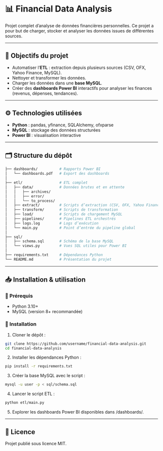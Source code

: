 # 📊 Financial Data Analysis  

Projet complet d’analyse de données financières personnelles. Ce projet a pour but de charger, stocker et analyser les données issues de différentes sources.

---

## 🚀 Objectifs du projet
- Automatiser l’**ETL** : extraction depuis plusieurs sources (CSV, OFX, Yahoo Finance, MySQL).  
- Nettoyer et transformer les données.  
- Charger les données dans une **base MySQL**.  
- Créer des **dashboards Power BI** interactifs pour analyser les finances (revenus, dépenses, tendances).  

---

## ⚙️ Technologies utilisées
- **Python** : pandas, yfinance, SQLAlchemy, ofxparse  
- **MySQL** : stockage des données structurées  
- **Power BI** : visualisation interactive  

---

## 🗂️ Structure du dépôt
```bash
├── dashboards/          # Rapports Power BI
│   └── dashboards.pdf   # Export des dashboards
│
├── etl/                 # ETL complet
│   ├── data/            # Données brutes et en attente
│   │   ├── archives/
│   │   ├── error/
│   │   └── to_process/
│   ├── extract/         # Scripts d’extraction (CSV, OFX, Yahoo Finance, MySQL)
│   ├── transform/       # Scripts de transformation
│   ├── load/            # Scripts de chargement MySQL
│   ├── pipelines/       # Pipelines ETL orchestrés
│   ├── logs.log         # Logs d’exécution
│   └── main.py          # Point d’entrée du pipeline global
│
├── sql/
│   ├── schema.sql       # Schéma de la base MySQL
│   └── views.py         # Vues SQL utiles pour Power BI
│
├── requirements.txt     # Dépendances Python
└── README.md            # Présentation du projet
```

---

## 📥 Installation & utilisation

### 🔧 Prérequis
- Python 3.10+
- MySQL (version 8+ recommandée)

### 🔽 Installation

1. Cloner le dépôt :

```bash
git clone https://github.com/username/financial-data-analysis.git
cd financial-data-analysis
```

2. Installer les dépendances Python :
```bash
pip install -r requirements.txt
```

3. Créer la base MySQL avec le script :
```bash
mysql -u user -p < sql/schema.sql
```

4. Lancer le script ETL :
```bash
python etl/main.py
```

5. Explorer les dashboards Power BI disponibles dans /dashboards/.

---

## 📄 Licence

Projet publié sous licence MIT.
